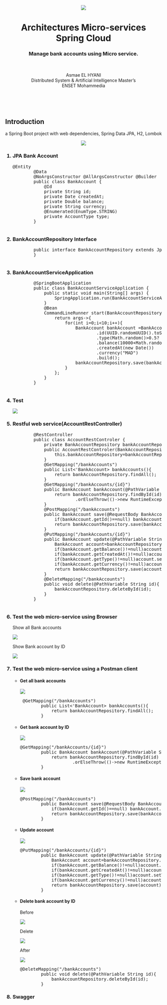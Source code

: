 <center><img src="images/ensetLOGO.png">
<h1>Architectures Micro-services <br> Spring Cloud<br></h1>
<h3>Manage bank accounts using Micro service.</h3>
<p><br><br>Asmae EL HYANI<br> Distributed System & Artificial Intelligence Master’s<br> ENSET Mohammedia</p>
</center>
<br><br><br>
<h2>Introduction</h2>
<p>a Spring Boot project with web dependencies, Spring Data JPA, H2, Lombok</p>
<center><img src="images/img.png"></center>
<ol type="1">
    <h3><li>JPA Bank Account</li></h3>
    <pre>@Entity
        @Data
        @NoArgsConstructor @AllArgsConstructor @Builder
        public class BankAccount {
            @Id
            private String id;
            private Date createdAt;
            private Double balance;
            private String currency;
            @Enumerated(EnumType.STRING)
            private AccountType type;
        }
    </pre>
    <h3><li>BankAccountRepository Interface</li></h3>
    <pre>
        public interface BankAccountRepository extends JpaRepository<'BankAccount,String> {
        }
    </pre>
    <h3><li>BankAccountServiceApplication</li></h3>
    <pre>
        @SpringBootApplication
        public class BankAccountServiceApplication {
            public static void main(String[] args) {
                SpringApplication.run(BankAccountServiceApplication.class, args);
            }
            @Bean
            CommandLineRunner start(BankAccountRepository bankAccountRepository){
                return args->{
                    for(int i=0;i<10;i++){
                        BankAccount bankAccount =BankAccount.builder()
                                .id(UUID.randomUUID().toString())
                                .type(Math.random()>0.5? AccountType.CURRENT_ACCOUNT:AccountType.SAVING_ACCOUNT)
                                .balance(10000+Math.random()*9000)
                                .createdAt(new Date())
                                .currency("MAD")
                                .build();
                        bankAccountRepository.save(bankAccount);
                    }
                };
            }
        }
    </pre>
    <h3><li>Test</li></h3>
    <img src="images/img1.PNG">
    <h3><li>Restful web service(AccountRestController)</li></h3>
    <pre>
        @RestController
        public class AccountRestControler {
            private BankAccountRepository bankAccountRepository;
            public AccountRestControler(BankAccountRepository bankAccountRepository){
                this.bankAccountRepository=bankAccountRepository;
            }
            @GetMapping("/bankAccounts")
            public List<'BankAccount> bankAccounts(){
                return bankAccountRepository.findAll();
            }
            @GetMapping("/bankAccounts/{id}")
            public BankAccount bankAccount(@PathVariable String id){
                return bankAccountRepository.findById(id)
                        .orElseThrow(()->new RuntimeException(String.format("Account %s not found",id)));
            }
            @PostMapping("/bankAccounts")
            public BankAccount save(@RequestBody BankAccount bankAccount){
                if(bankAccount.getId()==null) bankAccount.setId(UUID.randomUUID().toString());
                return bankAccountRepository.save(bankAccount);
            }
            @PutMapping("/bankAccounts/{id}")
            public BankAccount update(@PathVariable String id,@RequestBody BankAccount bankAccount){
                BankAccount account=bankAccountRepository.findById(id).orElseThrow();
                if(bankAccount.getBalance()!=null)account.setBalance(bankAccount.getBalance());
                if(bankAccount.getCreatedAt()!=null)account.setCreatedAt(bankAccount.getCreatedAt());
                if(bankAccount.getType()!=null)account.setType(bankAccount.getType());
                if(bankAccount.getCurrency()!=null)account.setCurrency(bankAccount.getCurrency());
                return bankAccountRepository.save(account);
            }
            @DeleteMapping("/bankAccounts")
            public void delete(@PathVariable String id){
                bankAccountRepository.deleteById(id);
            }
        }
    </pre>
    <h3><li>Test the web micro-service using Browser</li></h3>
    <p>Show all Bank accounts</p>
    <img src="images/img2.PNG">
    <p>Show Bank account by ID</p>
    <img src="images/img3.PNG">
    <h3><li>Test the web micro-service using a Postman client</li></h3>
    <ul type="circle">
        <h4><li>Get all bank accounts</li></h4>
            <img src="images/postman.PNG">
        <pre> @GetMapping("/bankAccounts")
        public List<'BankAccount> bankAccounts(){
            return bankAccountRepository.findAll();
        }</pre>
        <h4><li>Get bank account by ID</li></h4>
            <img src="images/postmanGetByID.PNG">
        <pre>@GetMapping("/bankAccounts/{id}")
        public BankAccount bankAccount(@PathVariable String id){
            return bankAccountRepository.findById(id)
                    .orElseThrow(()->new RuntimeException(String.format("Account %s not found",id)));
        }</pre>
        <h4><li>Save bank account</li></h4>
            <img src="images/postmanSave.PNG">
        <pre>@PostMapping("/bankAccounts")
        public BankAccount save(@RequestBody BankAccount bankAccount){
            if(bankAccount.getId()==null) bankAccount.setId(UUID.randomUUID().toString());
            return bankAccountRepository.save(bankAccount);
        }</pre>
        <h4><li>Update account</li></h4>
            <img src="images/postmanUpdate.PNG">
        <pre>@PutMapping("/bankAccounts/{id}")
        public BankAccount update(@PathVariable String id,@RequestBody BankAccount bankAccount){
            BankAccount account=bankAccountRepository.findById(id).orElseThrow();
            if(bankAccount.getBalance()!=null)account.setBalance(bankAccount.getBalance());
            if(bankAccount.getCreatedAt()!=null)account.setCreatedAt(bankAccount.getCreatedAt());
            if(bankAccount.getType()!=null)account.setType(bankAccount.getType());
            if(bankAccount.getCurrency()!=null)account.setCurrency(bankAccount.getCurrency());
            return bankAccountRepository.save(account);
        }</pre>
        <h4><li>Delete bank account by ID</li></h4>
        <p>Before</p>
        <img src="images/delete.png">
        <p>Delete</p>
        <img src="images/postmanDelete.png">
        <p>After</p>
        <img src="images/delete2.png">
        <pre>@DeleteMapping("/bankAccounts")
        public void delete(@PathVariable String id){
            bankAccountRepository.deleteById(id);
        }</pre>
    </ul>
<h3><li>Swagger</li></h3>
</ol>